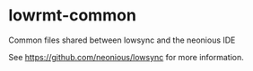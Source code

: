 # lowrmt-common
Common files shared between lowsync and the neonious IDE

See https://github.com/neonious/lowsync for more information.
